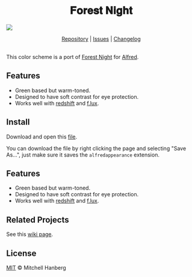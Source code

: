 <h1 align="center">
𝐅𝐨𝐫𝐞𝐬𝐭 𝐍𝐢𝐠𝐡𝐭
</h1>

![](./example.png)

<p align="center">
  <a href="https://github.com/mhanberg/forest-night-alfred">Repository</a> |
  <a href="https://github.com/mhanberg/forest-night-alfred/issues">Issues</a> |
  <a href="https://github.com/mhanberg/forest-night-alfred/blob/main/CHANGELOG.md">Changelog</a>
  <br><br>
</p>

This color scheme is a port of [Forest Night](https://github.com/sainnhe/forest-night) for [Alfred](https://www.alfredapp.com/). 


## Features

- Green based but warm-toned.
- Designed to have soft contrast for eye protection.
- Works well with [redshift](https://github.com/jonls/redshift) and [f.lux](https://justgetflux.com).

## Install

Download and open this [file](https://raw.githubusercontent.com/mhanberg/forest-night-alfred/main/alfred/Forest%20Night.alfredappearance).

You can download the file by right clicking the page and selecting "Save As...", just make sure it saves the `alfredappearance` extension.
## Features

- Green based but warm-toned.
- Designed to have soft contrast for eye protection.
- Works well with [redshift](https://github.com/jonls/redshift) and [f.lux](https://justgetflux.com).

## Related Projects

See this [wiki page](https://github.com/sainnhe/forest-night/wiki/Related-Projects).

## License

[MIT](./LICENSE) © Mitchell Hanberg
